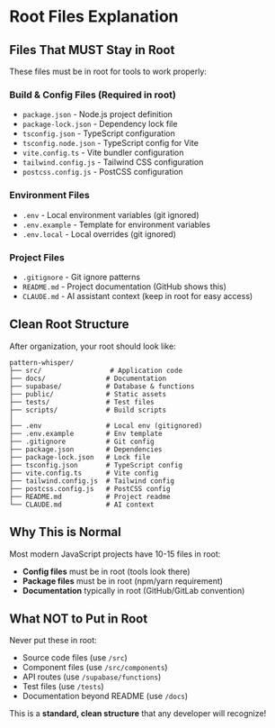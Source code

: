 # Root Files Explanation

## Files That MUST Stay in Root

These files must be in root for tools to work properly:

### Build & Config Files (Required in root)
- `package.json` - Node.js project definition
- `package-lock.json` - Dependency lock file  
- `tsconfig.json` - TypeScript configuration
- `tsconfig.node.json` - TypeScript config for Vite
- `vite.config.ts` - Vite bundler configuration
- `tailwind.config.js` - Tailwind CSS configuration
- `postcss.config.js` - PostCSS configuration

### Environment Files
- `.env` - Local environment variables (git ignored)
- `.env.example` - Template for environment variables
- `.env.local` - Local overrides (git ignored)

### Project Files
- `.gitignore` - Git ignore patterns
- `README.md` - Project documentation (GitHub shows this)
- `CLAUDE.md` - AI assistant context (keep in root for easy access)

## Clean Root Structure

After organization, your root should look like:
```
pattern-whisper/
├── src/                 # Application code
├── docs/               # Documentation
├── supabase/           # Database & functions
├── public/             # Static assets
├── tests/              # Test files
├── scripts/            # Build scripts
│
├── .env                # Local env (gitignored)
├── .env.example        # Env template
├── .gitignore          # Git config
├── package.json        # Dependencies
├── package-lock.json   # Lock file
├── tsconfig.json       # TypeScript config
├── vite.config.ts      # Vite config
├── tailwind.config.js  # Tailwind config
├── postcss.config.js   # PostCSS config
├── README.md           # Project readme
└── CLAUDE.md           # AI context
```

## Why This is Normal

Most modern JavaScript projects have 10-15 files in root:
- **Config files** must be in root (tools look there)
- **Package files** must be in root (npm/yarn requirement)
- **Documentation** typically in root (GitHub/GitLab convention)

## What NOT to Put in Root

Never put these in root:
- Source code files (use `/src`)
- Component files (use `/src/components`)
- API routes (use `/supabase/functions`)
- Test files (use `/tests`)
- Documentation beyond README (use `/docs`)

This is a **standard, clean structure** that any developer will recognize!